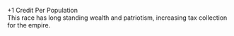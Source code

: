 +1 Credit Per Population  
This race has long standing wealth and patriotism, increasing tax collection for the empire.